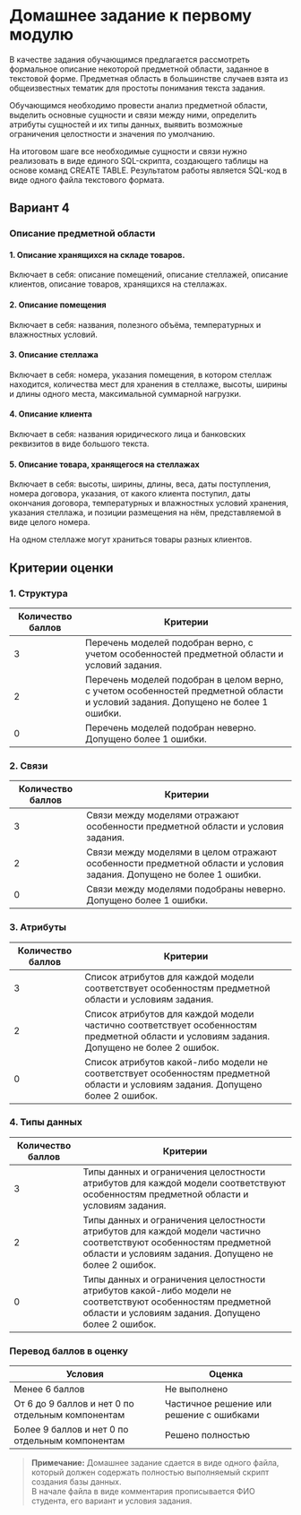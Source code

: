 # Домашнее задание к первому модулю

В качестве задания обучающимся предлагается рассмотреть формальное описание
некоторой предметной области, заданное в текстовой форме. Предметная
область в большинстве случаев взята из общеизвестных тематик для простоты
понимания текста задания.

Обучающимся необходимо провести анализ предметной области, выделить
основные сущности и связи между ними, определить атрибуты сущностей и их
типы данных, выявить возможные ограничения целостности и значения по
умолчанию.

На итоговом шаге все необходимые сущности и связи нужно реализовать в виде
единого SQL-скрипта, создающего таблицы на основе команд CREATE TABLE.
Результатом работы является SQL-код в виде одного файла текстового
формата.

## Вариант 4

### Описание предметной области

#### 1. Описание хранящихся на складе товаров.
Включает в себя: описание помещений, описание стеллажей, описание клиентов, описание товаров, хранящихся на стеллажах.

#### 2. Описание помещения

Включает в себя: названия, полезного объёма, температурных и влажностных условий.

#### 3. Описание стеллажа

Включает в себя: номера, указания помещения, в котором стеллаж находится, количества мест для хранения в стеллаже, высоты, ширины и длины одного места, максимальной суммарной нагрузки.

#### 4. Описание клиента

Включает в себя: названия юридического лица и банковских реквизитов в виде большого текста.

#### 5. Описание товара, хранящегося на стеллажах

Включает в себя: высоты, ширины, длины, веса, даты поступления, номера договора, указания, от какого клиента поступил, даты окончания договора, температурных и влажностных условий хранения, указания стеллажа, и позиции размещения на нём, представляемой в виде целого номера.

На одном стеллаже могут храниться товары разных клиентов.

## Критерии оценки

### 1. Структура

| Количество баллов | Критерии |
|-------------------|----------|
| 3 | Перечень моделей подобран верно, с учетом особенностей предметной области и условий задания. |
| 2 | Перечень моделей подобран в целом верно, с учетом особенностей предметной области и условий задания. Допущено не более 1 ошибки. |
| 0 | Перечень моделей подобран неверно. Допущено более 1 ошибки. |

### 2. Связи

| Количество баллов | Критерии |
|-------------------|----------|
| 3 | Связи между моделями отражают особенности предметной области и условия задания. |
| 2 | Связи между моделями в целом отражают особенности предметной области и условия задания. Допущено не более 1 ошибки. |
| 0 | Связи между моделями подобраны неверно. Допущено более 1 ошибки. |

### 3. Атрибуты

| Количество баллов | Критерии |
|-------------------|----------|
| 3 | Список атрибутов для каждой модели соответствует особенностям предметной области и условиям задания. |
| 2 | Список атрибутов для каждой модели частично соответствует особенностям предметной области и условиям задания. Допущено не более 2 ошибок. |
| 0 | Список атрибутов какой-либо модели не соответствует особенностям предметной области и условиям задания. Допущено более 2 ошибок. |

### 4. Типы данных

| Количество баллов | Критерии |
|-------------------|----------|
| 3 | Типы данных и ограничения целостности атрибутов для каждой модели соответствуют особенностям предметной области и условиям задания. |
| 2 | Типы данных и ограничения целостности атрибутов для каждой модели частично соответствуют особенностям предметной области и условиям задания. Допущено не более 2 ошибок. |
| 0 | Типы данных и ограничения целостности атрибутов какой-либо модели не соответствуют особенностям предметной области и условиям задания. Допущено более 2 ошибок. |

### Перевод баллов в оценку

| Условия | Оценка |
|---------|--------|
| Менее 6 баллов | Не выполнено |
| От 6 до 9 баллов и нет 0 по отдельным компонентам | Частичное решение или решение с ошибками |
| Более 9 баллов и нет 0 по отдельным компонентам | Решено полностью |

> **Примечание:** Домашнее задание сдается в виде одного файла, который должен содержать полностью выполняемый скрипт создания базы данных.  
> В начале файла в виде комментария прописывается ФИО студента, его вариант и условия задания.

